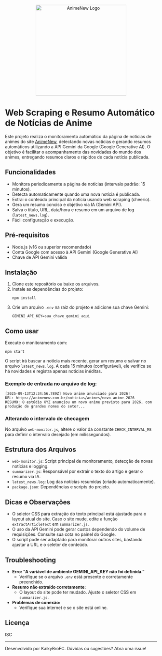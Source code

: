

<p align="center">
   <img src="https://animenew.com.br/wp-content/uploads/2024/07/animenew.com_.br_.png" alt="AnimeNew Logo" width="300"/>
</p>

# Web Scraping e Resumo Automático de Notícias de Anime

Este projeto realiza o monitoramento automático da página de notícias de animes do site [AnimeNew](https://animenew.com.br/noticias/animes/), detectando novas notícias e gerando resumos automáticos utilizando a API Gemini da Google (Google Generative AI). O objetivo é facilitar o acompanhamento das novidades do mundo dos animes, entregando resumos claros e rápidos de cada notícia publicada.

## Funcionalidades
- Monitora periodicamente a página de notícias (intervalo padrão: 15 minutos).
- Detecta automaticamente quando uma nova notícia é publicada.
- Extrai o conteúdo principal da notícia usando web scraping (cheerio).
- Gera um resumo conciso e objetivo via IA (Gemini API).
- Salva o título, URL, data/hora e resumo em um arquivo de log (`latest_news.log`).
- Fácil configuração e execução.

## Pré-requisitos
- Node.js (v16 ou superior recomendado)
- Conta Google com acesso à API Gemini (Google Generative AI)
- Chave de API Gemini válida

## Instalação
1. Clone este repositório ou baixe os arquivos.
2. Instale as dependências do projeto:
   ```bash
   npm install
   ```
3. Crie um arquivo `.env` na raiz do projeto e adicione sua chave Gemini:
   ```env
   GEMINI_API_KEY=sua_chave_gemini_aqui
   ```

## Como usar

Execute o monitoramento com:
```bash
npm start
```
O script irá buscar a notícia mais recente, gerar um resumo e salvar no arquivo `latest_news.log`. A cada 15 minutos (configurável), ele verifica se há novidades e registra apenas notícias inéditas.

### Exemplo de entrada no arquivo de log:
```
[2025-09-13T12:34:56.789Z] Novo anime anunciado para 2026!
URL: https://animenew.com.br/noticias/animes/novo-anime-2026
RESUMO: O estúdio XYZ anunciou um novo anime previsto para 2026, com produção de grandes nomes do setor...
```

### Alterando o intervalo de checagem
No arquivo `web-monitor.js`, altere o valor da constante `CHECK_INTERVAL_MS` para definir o intervalo desejado (em milissegundos).

## Estrutura dos Arquivos
- `web-monitor.js`: Script principal de monitoramento, detecção de novas notícias e logging.
- `summarizer.js`: Responsável por extrair o texto do artigo e gerar o resumo via IA.
- `latest_news.log`: Log das notícias resumidas (criado automaticamente).
- `package.json`: Dependências e scripts do projeto.

## Dicas e Observações
- O seletor CSS para extração do texto principal está ajustado para o layout atual do site. Caso o site mude, edite a função `extractArticleText` em `summarizer.js`.
- O uso da API Gemini pode gerar custos dependendo do volume de requisições. Consulte sua cota no painel do Google.
- O script pode ser adaptado para monitorar outros sites, bastando ajustar a URL e o seletor de conteúdo.

## Troubleshooting
- **Erro: "A variável de ambiente GEMINI_API_KEY não foi definida."**
   - Verifique se o arquivo `.env` está presente e corretamente preenchido.
- **Resumo não extraído corretamente:**
   - O layout do site pode ter mudado. Ajuste o seletor CSS em `summarizer.js`.
- **Problemas de conexão:**
   - Verifique sua internet e se o site está online.

## Licença
ISC

---

Desenvolvido por KaikyBroFC. Dúvidas ou sugestões? Abra uma issue!

